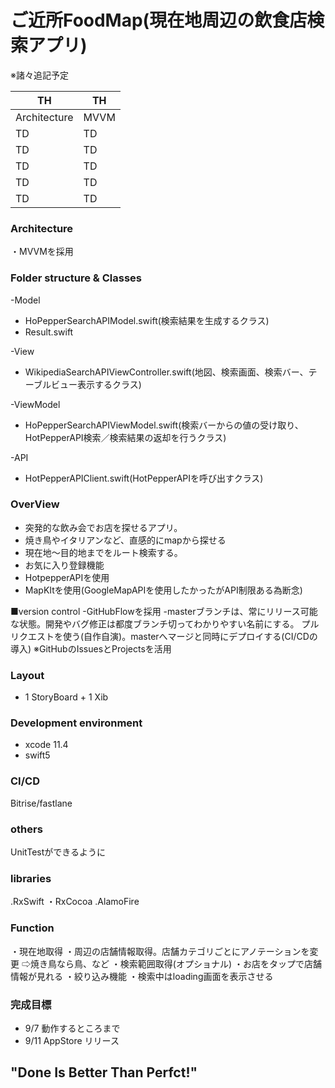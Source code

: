 # ご近所FoodMap(現在地周辺の飲食店検索アプリ)
※諸々追記予定

|  TH  |  TH  |
| ---- | ---- |
|   Architecture  |  MVVM  |
|  TD  |  TD  |
|  TD  |  TD  |
|  TD  |  TD  |
|  TD  |  TD  |
|  TD  |  TD  |

### Architecture
・MVVMを採用

### Folder structure & Classes

 -Model
  - HoPepperSearchAPIModel.swift(検索結果を生成するクラス)
  - Result.swift
  
 -View
  - WikipediaSearchAPIViewController.swift(地図、検索画面、検索バー、テーブルビュー表示するクラス)
 
 -ViewModel
  - HoPepperSearchAPIViewModel.swift(検索バーからの値の受け取り、HotPepperAPI検索／検索結果の返却を行うクラス)

 -API
  - HotPepperAPIClient.swift(HotPepperAPIを呼び出すクラス)
 

### OverView
 - 突発的な飲み会でお店を探せるアプリ。
 - 焼き鳥やイタリアンなど、直感的にmapから探せる
 - 現在地〜目的地までをルート検索する。
 - お気に入り登録機能
 - HotpepperAPIを使用
 - MapKItを使用(GoogleMapAPIを使用したかったがAPI制限ある為断念)
 
 ■version control
 -GitHubFlowを採用
  -masterブランチは、常にリリース可能な状態。開発やバグ修正は都度ブランチ切ってわかりやすい名前にする。
   プルリクエストを使う(自作自演)。masterへマージと同時にデプロイする(CI/CDの導入)
   ※GitHubのIssuesとProjectsを活用
 
### Layout
 - 1 StoryBoard + 1 Xib

### Development environment
 - xcode 11.4 
 - swift5
 
### CI/CD
Bitrise/fastlane

### others
UnitTestができるように

### libraries
.RxSwift
・RxCocoa
.AlamoFire

### Function
・現在地取得
・周辺の店舗情報取得。店舗カテゴリごとにアノテーションを変更
⇨焼き鳥なら鳥、など
・検索範囲取得(オプショナル)
・お店をタップで店舗情報が見れる
・絞り込み機能
・検索中はloading画面を表示させる

### 完成目標
 - 9/7 動作するところまで
 - 9/11 AppStore リリース
 
## "Done Is Better Than Perfct!"

